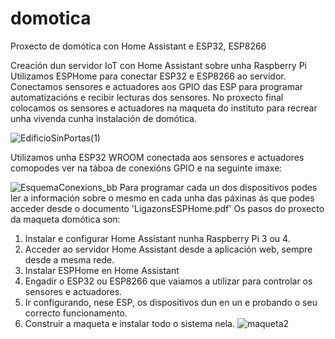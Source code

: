# domotica
Proxecto de domótica con Home Assistant e ESP32, ESP8266

Creación dun servidor IoT con Home Assistant sobre unha Raspberry Pi
Utilizamos ESPHome para conectar ESP32 e ESP8266 ao servidor. 
Conectamos sensores e actuadores aos GPIO das ESP para programar automatizacións e recibir lecturas dos sensores.
No proxecto final colocamos os sensores e actuadores na maqueta do instituto para recrear unha vivenda cunha instalación de domótica.

![EdificioSinPortas(1)](https://user-images.githubusercontent.com/126872606/228348099-7fb05715-eebd-4826-916e-fc07074e7c42.png)

Utilizamos unha ESP32 WROOM conectada aos sensores e actuadores comopodes ver na táboa de conexións GPIO e na seguinte imaxe:

![EsquemaConexions_bb](https://user-images.githubusercontent.com/126872606/234692499-df68bb9e-6d42-405d-8644-8cca9cc090bc.svg)
Para programar cada un dos dispositivos podes ler a información sobre o mesmo en cada unha das páxinas ás que podes acceder desde o documento 'LigazonsESPHome.pdf'
Os pasos do proxecto da maqueta domótica son:
1. Instalar e configurar Home Assistant nunha Raspberry Pi 3 ou 4.
2. Acceder ao servidor Home Assistant desde a aplicación web, sempre desde a mesma rede.
3. Instalar ESPHome en Home Assistant
4. Engadir o ESP32 ou ESP8266 que vaiamos a utilizar para controlar os sensores e actuadores.
5. Ir configurando, nese ESP, os dispositivos dun en un e probando o seu correcto funcionamento.
6. Construir a maqueta e instalar todo o sistema nela.
![maqueta2](https://user-images.githubusercontent.com/126872606/234694990-3771611c-b1ca-49fd-b593-96d3eef1c890.jpg)
